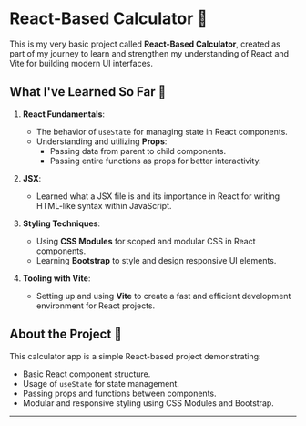 # React-Based Calculator 🧮

This is my very basic project called **React-Based Calculator**, created as part of my journey to learn and strengthen my understanding of React and Vite for building modern UI interfaces.

## What I've Learned So Far 📝

1. **React Fundamentals**:

   - The behavior of `useState` for managing state in React components.
   - Understanding and utilizing **Props**:
     - Passing data from parent to child components.
     - Passing entire functions as props for better interactivity.

2. **JSX**:

   - Learned what a JSX file is and its importance in React for writing HTML-like syntax within JavaScript.

3. **Styling Techniques**:

   - Using **CSS Modules** for scoped and modular CSS in React components.
   - Learning **Bootstrap** to style and design responsive UI elements.

4. **Tooling with Vite**:
   - Setting up and using **Vite** to create a fast and efficient development environment for React projects.

## About the Project 📌

This calculator app is a simple React-based project demonstrating:

- Basic React component structure.
- Usage of `useState` for state management.
- Passing props and functions between components.
- Modular and responsive styling using CSS Modules and Bootstrap.

---
